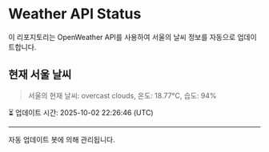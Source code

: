 
# Weather API Status

이 리포지토리는 OpenWeather API를 사용하여 서울의 날씨 정보를 자동으로 업데이트합니다.

## 현재 서울 날씨
> 서울의 현재 날씨: overcast clouds, 온도: 18.77°C, 습도: 94%

⏳ 업데이트 시간: 2025-10-02 22:26:46 (UTC)

---
자동 업데이트 봇에 의해 관리됩니다.
